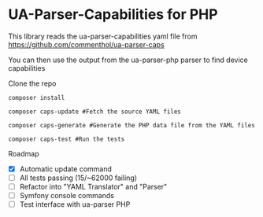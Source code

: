 # UA-Parser-Capabilities for PHP

This library reads the ua-parser-capabilities yaml file from https://github.com/commenthol/ua-parser-caps

You can then use the output from the ua-parser-php parser to find device capabilities


Clone the repo

~~~
composer install

composer caps-update #Fetch the source YAML files

composer caps-generate #Generate the PHP data file from the YAML files

composer caps-test #Run the tests
~~~

Roadmap

* [x] Automatic update command
* [ ] All tests passing (15/~62000 failing)
* [ ] Refactor into "YAML Translator" and "Parser"
* [ ] Symfony console commands
* [ ] Test interface with ua-parser PHP
